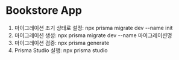 # Bookstore App

1. 마이그레이션 초기 상태로 설정: npx prisma migrate dev --name init
2. 마이그레이션 생성: npx prisma migrate dev --name 마이그레이션명
3. 마이그레이션 검증: npx prisma generate
4. Prisma Studio 실행: npx prisma studio
